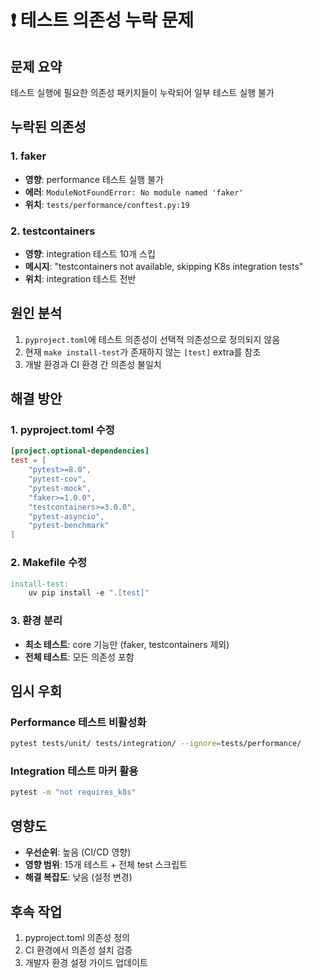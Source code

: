 <!-- 
status: converted
new_file: /tasks/todo/fix-validation-dependencies.md
converted_date: 2025-07-10
-->

# ❗ 테스트 의존성 누락 문제

## 문제 요약
테스트 실행에 필요한 의존성 패키지들이 누락되어 일부 테스트 실행 불가

## 누락된 의존성

### 1. faker
- **영향**: performance 테스트 실행 불가
- **에러**: `ModuleNotFoundError: No module named 'faker'`
- **위치**: `tests/performance/conftest.py:19`

### 2. testcontainers
- **영향**: integration 테스트 10개 스킵
- **메시지**: "testcontainers not available, skipping K8s integration tests"
- **위치**: integration 테스트 전반

## 원인 분석
1. `pyproject.toml`에 테스트 의존성이 선택적 의존성으로 정의되지 않음
2. 현재 `make install-test`가 존재하지 않는 `[test]` extra를 참조
3. 개발 환경과 CI 환경 간 의존성 불일치

## 해결 방안

### 1. pyproject.toml 수정
```toml
[project.optional-dependencies]
test = [
    "pytest>=8.0",
    "pytest-cov",
    "pytest-mock", 
    "faker>=1.0.0",
    "testcontainers>=3.0.0",
    "pytest-asyncio",
    "pytest-benchmark"
]
```

### 2. Makefile 수정
```makefile
install-test:
    uv pip install -e ".[test]"
```

### 3. 환경 분리
- **최소 테스트**: core 기능만 (faker, testcontainers 제외)
- **전체 테스트**: 모든 의존성 포함

## 임시 우회

### Performance 테스트 비활성화
```bash
pytest tests/unit/ tests/integration/ --ignore=tests/performance/
```

### Integration 테스트 마커 활용
```bash
pytest -m "not requires_k8s"
```

## 영향도
- **우선순위**: 높음 (CI/CD 영향)
- **영향 범위**: 15개 테스트 + 전체 test 스크립트
- **해결 복잡도**: 낮음 (설정 변경)

## 후속 작업
1. pyproject.toml 의존성 정의
2. CI 환경에서 의존성 설치 검증
3. 개발자 환경 설정 가이드 업데이트